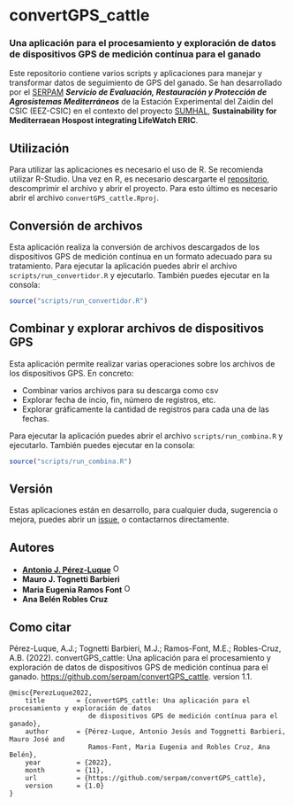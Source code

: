 # convertGPS_cattle
### Una aplicación para el procesamiento y exploración de datos de dispositivos GPS de medición contínua para el ganado

Este repositorio contiene varios scripts y aplicaciones para manejar y transformar datos de seguimiento de GPS del ganado. Se han desarrollado por el [SERPAM](https://www.eez.csic.es/es/evaluacion-restauracion-y-proteccion-de-agrosistemas-mediterraneos-serpam) ***Servicio de Evaluación, Restauración y Protección de Agrosistemas Mediterráneos*** de la Estación Experimental del Zaidin del CSIC (EEZ-CSIC) en el contexto del proyecto [SUMHAL](https://lifewatcheric-sumhal.csic.es/), **Sustainability for Mediterraean Hospost integrating LifeWatch ERIC**. 

## Utilización

Para utilizar las aplicaciones es necesario el uso de R. Se recomienda utilizar R-Studio. Una vez en R, es necesario descargarte el [repositorio](https://github.com/serpam/convertGPS_cattle/archive/refs/heads/main.zip), descomprimir el archivo y abrir el proyecto. Para esto último es necesario abrir el archivo `convertGPS_cattle.Rproj`. 

## Conversión de archivos

Esta aplicación realiza la conversión de archivos descargados de los dispositivos GPS de medición contínua en un formato adecuado para su tratamiento. Para ejecutar la aplicación puedes abrir el archivo `scripts/run_convertidor.R` y ejecutarlo. También puedes ejecutar en la consola:

```r
source("scripts/run_convertidor.R") 
```

## Combinar y explorar archivos de dispositivos GPS

Esta aplicación permite realizar varias operaciones sobre los archivos de los dispositivos GPS. En concreto: 

- Combinar varios archivos para su descarga como csv
- Explorar fecha de incio, fin, número de registros, etc. 
- Explorar gráficamente la cantidad de registros para cada una de las fechas. 

Para ejecutar la aplicación puedes abrir el archivo `scripts/run_combina.R` y ejecutarlo. También puedes ejecutar en la consola:

```r
source("scripts/run_combina.R") 
```

## Versión
Estas aplicaciones están en desarrollo, para cualquier duda, sugerencia o mejora, puedes abrir un [issue](https://github.com/serpam/convertGPS_cattle/issues), o contactarnos directamente. 

## Autores 
- [**Antonio J. Pérez-Luque**](https://github.com/ajpelu) <a href="https://orcid.org/0000-0002-1747-0469" target="orcid.widget"> <img src="https://info.orcid.org/wp-content/uploads/2019/11/orcid_16x16.png" alt="ORCID logo" width="16" height="16"/></a>
- **Mauro J. Tognetti Barbieri**
- **Maria Eugenia Ramos Font** <a href="https://orcid.org/0000-0002-4888-0401" target="orcid.widget"> <img src="https://info.orcid.org/wp-content/uploads/2019/11/orcid_16x16.png" alt="ORCID logo" width="16" height="16"/></a>
- **Ana Belén Robles Cruz**

## Como citar 

Pérez-Luque, A.J.; Tognetti Barbieri, M.J.; Ramos-Font, M.E.; Robles-Cruz, A.B. (2022). convertGPS_cattle: Una aplicación para el procesamiento y exploración de datos de dispositivos GPS de medición contínua para el ganado. https://github.com/serpam/convertGPS_cattle. version 1.1. 

```
@misc{PerezLuque2022,
	title        = {convertGPS_cattle: Una aplicación para el procesamiento y exploración de datos 
	                de dispositivos GPS de medición contínua para el ganado},
	author       = {Pérez-Luque, Antonio Jesús and Toggnetti Barbieri, Mauro José and 
	                Ramos-Font, Maria Eugenia and Robles Cruz, Ana Belén},
	year         = {2022},
	month        = {11},
	url          = {https://github.com/serpam/convertGPS_cattle},
	version      = {1.0}
}

```
